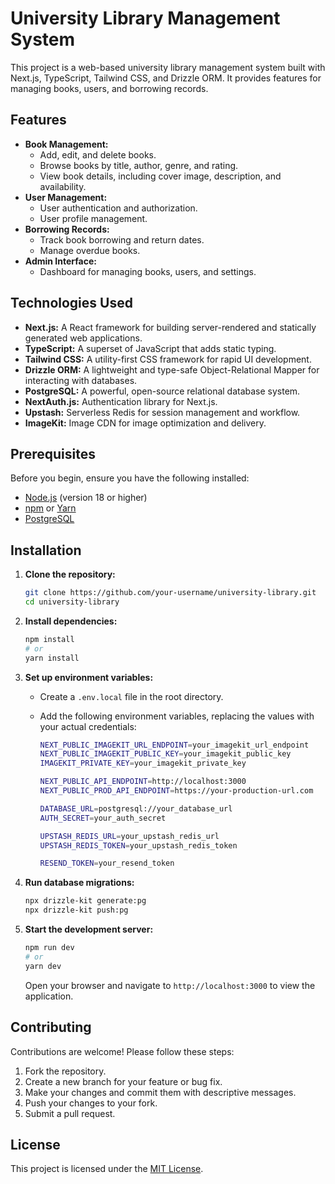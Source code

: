 # University Library Management System

This project is a web-based university library management system built with Next.js, TypeScript, Tailwind CSS, and Drizzle ORM. It provides features for managing books, users, and borrowing records.

## Features

- **Book Management:**
  - Add, edit, and delete books.
  - Browse books by title, author, genre, and rating.
  - View book details, including cover image, description, and availability.
- **User Management:**
  - User authentication and authorization.
  - User profile management.
- **Borrowing Records:**
  - Track book borrowing and return dates.
  - Manage overdue books.
- **Admin Interface:**
  - Dashboard for managing books, users, and settings.

## Technologies Used

- **Next.js:** A React framework for building server-rendered and statically generated web applications.
- **TypeScript:** A superset of JavaScript that adds static typing.
- **Tailwind CSS:** A utility-first CSS framework for rapid UI development.
- **Drizzle ORM:** A lightweight and type-safe Object-Relational Mapper for interacting with databases.
- **PostgreSQL:** A powerful, open-source relational database system.
- **NextAuth.js:** Authentication library for Next.js.
- **Upstash:** Serverless Redis for session management and workflow.
- **ImageKit:** Image CDN for image optimization and delivery.

## Prerequisites

Before you begin, ensure you have the following installed:

- [Node.js](https://nodejs.org/) (version 18 or higher)
- [npm](https://www.npmjs.com/) or [Yarn](https://yarnpkg.com/)
- [PostgreSQL](https://www.postgresql.org/)

## Installation

1.  **Clone the repository:**

    ```bash
    git clone https://github.com/your-username/university-library.git
    cd university-library
    ```

2.  **Install dependencies:**

    ```bash
    npm install
    # or
    yarn install
    ```

3.  **Set up environment variables:**

    - Create a `.env.local` file in the root directory.
    - Add the following environment variables, replacing the values with your actual credentials:

      ```bash
      NEXT_PUBLIC_IMAGEKIT_URL_ENDPOINT=your_imagekit_url_endpoint
      NEXT_PUBLIC_IMAGEKIT_PUBLIC_KEY=your_imagekit_public_key
      IMAGEKIT_PRIVATE_KEY=your_imagekit_private_key

      NEXT_PUBLIC_API_ENDPOINT=http://localhost:3000
      NEXT_PUBLIC_PROD_API_ENDPOINT=https://your-production-url.com

      DATABASE_URL=postgresql://your_database_url
      AUTH_SECRET=your_auth_secret

      UPSTASH_REDIS_URL=your_upstash_redis_url
      UPSTASH_REDIS_TOKEN=your_upstash_redis_token

      RESEND_TOKEN=your_resend_token
      ```

4.  **Run database migrations:**

    ```bash
    npx drizzle-kit generate:pg
    npx drizzle-kit push:pg
    ```

5.  **Start the development server:**

    ```bash
    npm run dev
    # or
    yarn dev
    ```

    Open your browser and navigate to `http://localhost:3000` to view the application.

## Contributing

Contributions are welcome! Please follow these steps:

1.  Fork the repository.
2.  Create a new branch for your feature or bug fix.
3.  Make your changes and commit them with descriptive messages.
4.  Push your changes to your fork.
5.  Submit a pull request.

## License

This project is licensed under the [MIT License](LICENSE).
